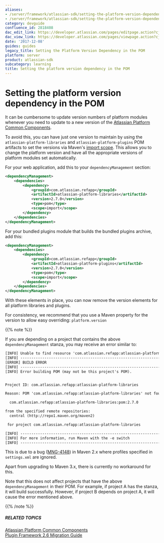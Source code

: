 ```yaml
---
aliases:
- /server/framework/atlassian-sdk/setting-the-platform-version-dependency-in-the-pom-2818408.html
- /server/framework/atlassian-sdk/setting-the-platform-version-dependency-in-the-pom-2818408.md
category: devguide
confluence_id: 2818408
dac_edit_link: https://developer.atlassian.com/pages/editpage.action?cjm=wozere&pageId=2818408
dac_view_link: https://developer.atlassian.com/pages/viewpage.action?cjm=wozere&pageId=2818408
date: '2017-12-08'
guides: guides
legacy_title: Setting the Platform Version Dependency in the POM
platform: server
product: atlassian-sdk
subcategory: learning
title: Setting the platform version dependency in the POM
---
```

# Setting the platform version dependency in the POM

It can be cumbersome to update version numbers of platform modules whenever you need to update to a new version of the [Atlassian Platform Common Components](/server/framework/atlassian-sdk/atlassian-platform-common-components).

To avoid this, you can have just one version to maintain by using the `atlassian-platform-libraries` and `atlassian-platform-plugins` POM artifacts to set the versions via Maven's <a href="http://maven.apache.org/guides/introduction/introduction-to-dependency-mechanism.html#Importing_Dependencies" class="external-link">import scope</a>. This allows you to change the platform version and have all the appropriate versions of platform modules set automatically.

For your web application, add this to your `dependencyManagement` section:

``` xml
<dependencyManagement>
    <dependencies>
        <dependency>
            <groupId>com.atlassian.refapp</groupId>
            <artifactId>atlassian-platform-libraries</artifactId>
            <version>2.7.0</version>
            <type>pom</type>
            <scope>import</scope>
        </dependency>
    </dependencies>
</dependencyManagement>
```

For your bundled plugins module that builds the bundled plugins archive, add this:

``` xml
<dependencyManagement>
    <dependencies>
        <dependency>
            <groupId>com.atlassian.refapp</groupId>
            <artifactId>atlassian-platform-plugins</artifactId>
            <version>2.7.0</version>
            <type>pom</type>
            <scope>import</scope>
        </dependency>
    </dependencies>
</dependencyManagement>
```

With these elements in place, you can now remove the version elements for all platform libraries and plugins.

For consistency, we recommend that you use a Maven property for the version to allow easy overriding: `platform.version`

{{% note %}}

If you are depending on a project that contains the above `dependencyManagement` stanza, you may receive an error similar to:

``` xml
[INFO] Unable to find resource 'com.atlassian.refapp:atlassian-platform-libraries:pom:2.7.0' in repository central (http://repo1.maven.org/maven2)
[INFO] ------------------------------------------------------------------------
[ERROR] BUILD ERROR
[INFO] ------------------------------------------------------------------------
[INFO] Error building POM (may not be this project's POM).


Project ID: com.atlassian.refapp:atlassian-platform-libraries

Reason: POM 'com.atlassian.refapp:atlassian-platform-libraries' not found in repository: Unable to download the artifact from any repository

  com.atlassian.refapp:atlassian-platform-libraries:pom:2.7.0

from the specified remote repositories:
  central (http://repo1.maven.org/maven2)

 for project com.atlassian.refapp:atlassian-platform-libraries

[INFO] ------------------------------------------------------------------------
[INFO] For more information, run Maven with the -e switch
[INFO] ------------------------------------------------------------------------
```

  
This is due to a bug (<a href="http://jira.codehaus.org/browse/MNG-4148" class="external-link">MNG-4148</a>) in Maven 2.x where profiles specified in `settings.xml` are ignored.

Apart from upgrading to Maven 3.x, there is currently no workaround for this.

Note that this does not affect projects that have the above `dependencyManagement` in their POM. For example, if project A has the stanza, it will build successfully. However, if project B depends on project A, it will cause the error mentioned above.

{{% /note %}}

##### RELATED TOPICS

[Atlassian Platform Common Components](/server/framework/atlassian-sdk/atlassian-platform-common-components)  
[Plugin Framework 2.6 Migration Guide](https://developer.atlassian.com/pages/viewpage.action?pageId=852068)
